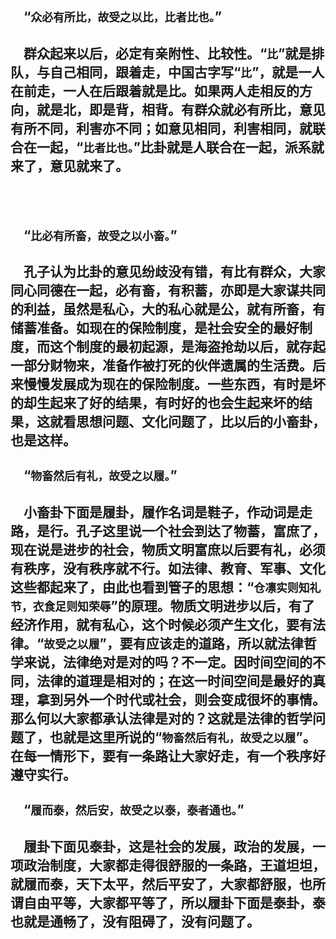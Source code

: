 &emsp;“``众必有所比，故受之以比，比者比也。``”
---
&emsp;群众起来以后，必定有亲附性、比较性。“``比``”就是排队，与自己相同，跟着走，中国古字写“``比``”，就是一人在前走，一人在后跟着就是比。如果两人走相反的方向，就是北，即是背，相背。有群众就必有所比，意见有所不同，利害亦不同；如意见相同，利害相同，就联合在一起，“``比者比也。``”比卦就是人联合在一起，派系就来了，意见就来了。
---
&emsp;
---
&emsp;“``比必有所畜，故受之以小畜。``”
---
&emsp;孔子认为比卦的意见纷歧没有错，有比有群众，大家同心同德在一起，必有畜，有积蓄，亦即是大家谋共同的利益，虽然是私心，大的私心就是公，就有所畜，有储蓄准备。如现在的保险制度，是社会安全的最好制度，而这个制度的最初起源，是海盗抢劫以后，就存起一部分财物来，准备作被打死的伙伴遗属的生活费。后来慢慢发展成为现在的保险制度。一些东西，有时是坏的却生起来了好的结果，有时好的也会生起来坏的结果，这就看思想问题、文化问题了，比以后的小畜卦，也是这样。
---
&emsp;“``物畜然后有礼，故受之以履。``”
---
&emsp;小畜卦下面是履卦，履作名词是鞋子，作动词是走路，是行。孔子这里说一个社会到达了物蓄，富庶了，现在说是进步的社会，物质文明富庶以后要有礼，必须有秩序，没有秩序就不行。如法律、教育、军事、文化这些都起来了，由此也看到管子的思想：“``仓凛实则知礼节，衣食足则知荣辱``”的原理。物质文明进步以后，有了经济作用，就有私心，这个时候必须产生文化，要有法律。“``故受之以履``”，要有应该走的道路，所以就法律哲学来说，法律绝对是对的吗？不一定。因时间空间的不同，法律的道理是相对的；在这一时间空间是最好的真理，拿到另外一个时代或社会，则会变成很坏的事情。那么何以大家都承认法律是对的？这就是法律的哲学问题了，也就是这里所说的“``物畜然后有礼，故受之以履``”。在每一情形下，要有一条路让大家好走，有一个秩序好遵守实行。
---
&emsp;“``履而泰，然后安，故受之以泰，泰者通也。``”
---
&emsp;履卦下面见泰卦，这是社会的发展，政治的发展，一项政治制度，大家都走得很舒服的一条路，王道坦坦，就履而泰，天下太平，然后平安了，大家都舒服，也所谓自由平等，大家都平等了，所以履卦下面是泰卦，泰也就是通畅了，没有阻碍了，没有问题了。
---
